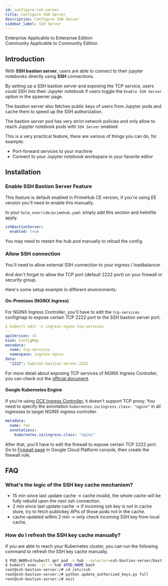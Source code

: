 ```yaml
---
id: configure-ssh-server
title: Configure SSH Server
description: Configure SSH Server
sidebar_label: SSH Server
---
```



<div class="label-sect">
  <div class="ee-only tooltip">Enterprise
    <span class="tooltiptext">Applicable to Enterprise Edition</span>
  </div>
  <div class="ce-only tooltip">Community
    <span class="tooltiptext">Applicable to Community Edition</span>
  </div>
</div>

## Introduction

With **SSH bastion server**, users are able to connect to their jupyter notebooks directly using **SSH** connections.

By setting up a SSH bastion server and exposing the TCP service, users could SSH into their Jupyter notebook if users toggle the `Enable SSH Server` option in the spawner page.

The bastion server also fetches public keys of users from Jupyter pods and cache them to speed up the SSH authorization.

The bastion server pod has very strict network policies and only allow to reach Jupyter notebook pods with `SSH Server` enabled.

This is a very practical feature, there are various of things you can do, for example:

- Port-forward services to your machine
- Connect to your Jupyter notebook workspace in your favorite editor

## Installation

### Enable SSH Bastion Server Feature

This feature is default enabled in PrimeHub CE version, if you're using EE version you'll need to enable this manually.

In your `helm_override/primehub.yaml` simply add this section and helmfile apply.

```yaml
sshBastionServer:
  enabled: true
```

You may need to restart the hub pod manually to reload the config.

### Allow SSH connection

You'll need to allow external SSH connection to your ingress / loadbalancer

And don't forget to allow the TCP port (default 2222 port) on your firewall or security group.

Here's some setup example in different environments:

#### On-Premises (NGINX Ingress)

For NGINX Ingress Controller, you'll have to edit the `tcp-services` configmap to expose certain TCP 2222 port to the SSH bastion server port.

```yaml
$ kubectl edit -n ingress-nginx tcp-services
---
apiVersion: v1
kind: ConfigMap
metadata:
  name: tcp-services
  namespace: ingress-nginx
data:
  "2222": hub/ssh-bastion-server:2222
```

For more detail about exposing TCP services of NGINX Ingress Controller, you can check out the [official document](https://kubernetes.github.io/ingress-nginx/user-guide/exposing-tcp-udp-services/).

#### Google Kubernetes Engine

If you're using [GCE Ingress Controller](https://github.com/kubernetes/ingress-gce), it doesn't support TCP proxy. You need to specify the annotation `kubernetes.io/ingress.class: "nginx"` in all ingresses to target NGINX ingress controller.

```yaml
metadata:
  name: foo
  annotations:
    kubernetes.io/ingress.class: "nginx"
```

After that, you'll have to edit the firewall to expose certain TCP 2222 port. Go to [Firewall page](https://console.cloud.google.com/networking/firewalls/list) in Google Cloud Platform console, then create the firewall rule.


## FAQ

### What's the logic of the SSH key cache mechanism?

- 15 min since last update cache → cache invalid, the whole cache will be fully rebuild upon the next ssh connection.
- 2 min since last update cache → if incoming ssh key is not in cache store, try to fetch publickey APIs of those pods not in the cache.
- cache updated within 2 min → only check incoming SSH key from local cache.
### How do I refresh the SSH key cache manually?

If you are able to reach your Kubernetes cluster, you can run the following command to refresh the SSH key cache manually.

```bash
$ POD_NAME=$(kubectl get pod -n hub --selector=ssh-bastion-server/bastion=true -o jsonpath='{.items[*].metadata.name}')
$ kubectl exec -it -n hub $POD_NAME bash
root@ssh-bastion-server:/# cd /etc/ssh
root@ssh-bastion-server:/# python update_authorized_keys.py full
root@ssh-bastion-server:/# exit
```